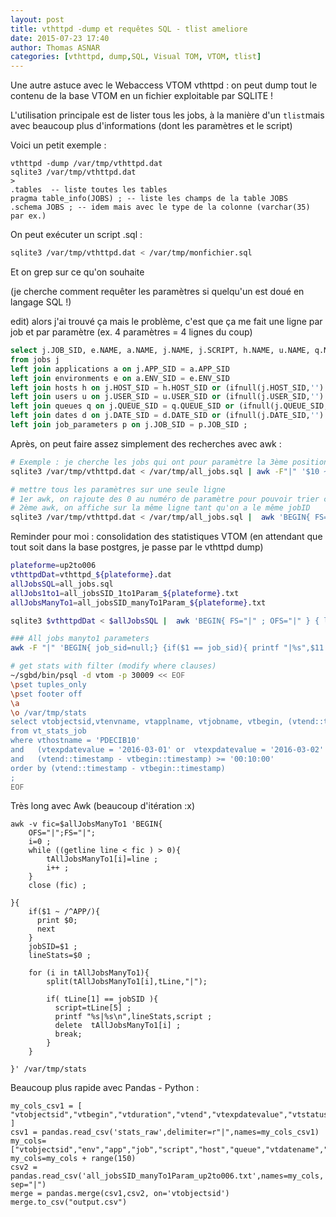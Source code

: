 ```yaml
---
layout: post
title: vthttpd -dump et requêtes SQL - tlist ameliore
date: 2015-07-23 17:40
author: Thomas ASNAR
categories: [vthttpd, dump,SQL, Visual TOM, VTOM, tlist]
---
```

Une autre astuce avec le Webaccess VTOM vthttpd : on peut dump tout le contenu de la base VTOM en un fichier exploitable par SQLITE !

L'utilisation principale est de lister tous les jobs, à la manière d'un `tlist`mais avec beaucoup plus d'informations (dont les paramètres et le script)

Voici un petit exemple :

```
vthttpd -dump /var/tmp/vthttpd.dat
sqlite3 /var/tmp/vthttpd.dat
>
.tables  -- liste toutes les tables
pragma table_info(JOBS) ; -- liste les champs de la table JOBS
.schema JOBS ; -- idem mais avec le type de la colonne (varchar(35) par ex.)
```

On peut exécuter un script .sql :

```bash
sqlite3 /var/tmp/vthttpd.dat < /var/tmp/monfichier.sql
```

Et on grep sur ce qu'on souhaite

(je cherche comment requêter les paramètres si quelqu'un est doué en langage SQL !)

edit) alors j'ai trouvé ça mais le problème, c'est que ça me fait une ligne par job et par paramètre (ex. 4 paramètres = 4 lignes du coup)

```sql
select j.JOB_SID, e.NAME, a.NAME, j.NAME, j.SCRIPT, h.NAME, u.NAME, q.NAME, d.NAME, p.POSITION, p.VALUE
from jobs j
left join applications a on j.APP_SID = a.APP_SID
left join environments e on a.ENV_SID = e.ENV_SID
left join hosts h on j.HOST_SID = h.HOST_SID or (ifnull(j.HOST_SID,'') = '' and ( a.HOST_SID = h.HOST_SID or (ifnull(a.HOST_SID,'') = '' and e.HOST_SID = h.HOST_SID) ) )
left join users u on j.USER_SID = u.USER_SID or (ifnull(j.USER_SID,'') = '' and ( a.USER_SID = u.USER_SID or (ifnull(a.USER_SID,'') = '' and e.USER_SID = u.USER_SID) ) )
left join queues q on j.QUEUE_SID = q.QUEUE_SID or (ifnull(j.QUEUE_SID,'') = '' and ( a.QUEUE_SID = q.QUEUE_SID or (ifnull(a.QUEUE_SID,'') = '' and e.QUEUE_SID = q.QUEUE_SID) ) )
left join dates d on j.DATE_SID = d.DATE_SID or (ifnull(j.DATE_SID,'') = '' and ( a.DATE_SID = d.DATE_SID or (ifnull(a.DATE_SID,'') = '' and e.DATE_SID = d.DATE_SID) ) )
left join job_parameters p on j.JOB_SID = p.JOB_SID ;
```

Après, on peut faire assez simplement des recherches avec awk :

```bash
# Exemple : je cherche les jobs qui ont pour paramètre la 3ème position, l'environnement TEST et l'application DATE-RUEIL
sqlite3 /var/tmp/vthttpd.dat < /var/tmp/all_jobs.sql | awk -F"|" '$10 ~ /3/ && $2 ~ /TEST/ && $3 ~ /DATE-RUEIL/ {print}'

# mettre tous les paramètres sur une seule ligne 
# 1er awk, on rajoute des 0 au numéro de paramètre pour pouvoir trier correctement (premier paramètre en premier, etc.)
# 2ème awk, on affiche sur la même ligne tant qu'on a le même jobID
sqlite3 /var/tmp/vthttpd.dat < /var/tmp/all_jobs.sql |  awk 'BEGIN{ FS="|" ; OFS="|" } { l=length($10) ; if(l == 2) { $10="0"$10 ;} ;  if(l == 1){ $10="00"$10 }  ; print}' | sort -g | awk -F "|" 'BEGIN{ job_sid=null;} {if($1 == job_sid){ printf "%s:%s;",$10,$11 }else{ if(job_sid != null){ printf "\n" } ; printf "%s|%s|%s|%s|%s|%s|%s|%s|%s:%s;",$2,$3,$4,$5,$6,$7,$8,$9,$10,$11 } ; job_sid=$1 ;}'
```


Reminder pour moi : consolidation des statistiques VTOM (en attendant que tout soit dans la base postgres, je passe par le vthttpd dump)

```bash
plateforme=up2to006
vthttpdDat=vthttpd_${plateforme}.dat
allJobsSQL=all_jobs.sql
allJobs1to1=all_jobsSID_1to1Param_${plateforme}.txt
allJobsManyTo1=all_jobsSID_manyTo1Param_${plateforme}.txt

sqlite3 $vthttpdDat < $allJobsSQL |  awk 'BEGIN{ FS="|" ; OFS="|" } { l=length($10) ; if(l == 2) { $10="0"$10 ;} ;  if(l == 1){ $10="00"$10 }  ; print}' | sort -g  >  $allJobs1to1

### All jobs manyto1 parameters
awk -F "|" 'BEGIN{ job_sid=null;} {if($1 == job_sid){ printf "|%s",$11 }else{ if(job_sid != null){ printf "\n" } ; printf "%s|%s|%s|%s|%s|%s|%s|%s|%s|%s",$1,$2,$3,$4,$5,$6,$7,$8,$9,$11 } ; job_sid=$1 ;}' $allJobs1to1 | sort > $allJobsManyTo1

# get stats with filter (modify where clauses)   
~/sgbd/bin/psql -d vtom -p 30009 << EOF
\pset tuples_only
\pset footer off
\a
\o /var/tmp/stats 
select vtobjectsid,vtenvname, vtapplname, vtjobname, vtbegin, (vtend::timestamp - vtbegin::timestamp), vtend, vtexpdatevalue, vthostname, vtusername, vtbqueuename, vtdatename,vtstatus, vterrmess  
from vt_stats_job 
where vthostname = 'PDECIB10' 
and   (vtexpdatevalue = '2016-03-01' or  vtexpdatevalue = '2016-03-02' or  vtexpdatevalue = '2016-03-03' or  vtexpdatevalue = '2016-03-04')
and   (vtend::timestamp - vtbegin::timestamp) >= '00:10:00'
order by (vtend::timestamp - vtbegin::timestamp) 
;
EOF
```

Très long avec Awk (beaucoup d'itération :x)

```
awk -v fic=$allJobsManyTo1 'BEGIN{
    OFS="|";FS="|";
    i=0 ;
    while ((getline line < fic ) > 0){
        tAllJobsManyTo1[i]=line ;
        i++ ;
    }
    close (fic) ;
    
}{
    if($1 ~ /^APP/){
      print $0;
      next
    }
    jobSID=$1 ;
    lineStats=$0 ;
    
    for (i in tAllJobsManyTo1){
        split(tAllJobsManyTo1[i],tLine,"|");
   
        if( tLine[1] == jobSID ){
          script=tLine[5] ;
          printf "%s|%s\n",lineStats,script ;
          delete  tAllJobsManyTo1[i] ;
          break; 
        }
    }
    
}' /var/tmp/stats
```


Beaucoup plus rapide avec Pandas - Python :

```
my_cols_csv1 = [ "vtobjectsid","vtbegin","vtduration","vtend","vtexpdatevalue","vtstatus","vterrmess" ]
csv1 = pandas.read_csv('stats_raw',delimiter=r"|",names=my_cols_csv1)
my_cols=["vtobjectsid","env","app","job","script","host","queue","vtdatename","param"]
my_cols=my_cols + range(150)
csv2 = pandas.read_csv('all_jobsSID_manyTo1Param_up2to006.txt',names=my_cols, sep="|")
merge = pandas.merge(csv1,csv2, on='vtobjectsid')
merge.to_csv("output.csv")
```
